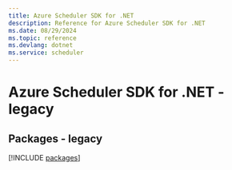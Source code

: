 ```yaml
---
title: Azure Scheduler SDK for .NET
description: Reference for Azure Scheduler SDK for .NET
ms.date: 08/29/2024
ms.topic: reference
ms.devlang: dotnet
ms.service: scheduler
---
```

# Azure Scheduler SDK for .NET - legacy
## Packages - legacy
[!INCLUDE [packages](scheduler-index.md)]
